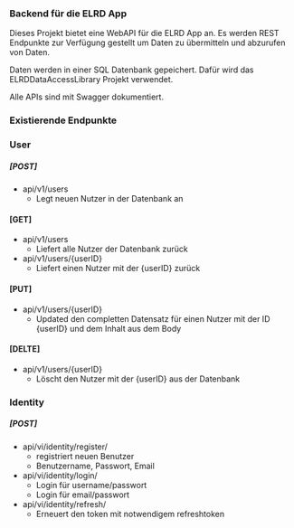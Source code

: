 ﻿### Backend für die ELRD App
Dieses Projekt bietet eine WebAPI für die ELRD App an. 
Es werden REST Endpunkte zur Verfügung gestellt um Daten zu übermitteln und abzurufen von Daten.

Daten werden in einer SQL Datenbank gepeichert. Dafür wird das ELRDDataAccessLibrary Projekt verwendet.

Alle APIs sind mit Swagger dokumentiert.

### Existierende Endpunkte

### User
##### [POST]
  - api/v1/users
    - Legt neuen Nutzer in der Datenbank an


#### [GET]  
  - api/v1/users
    - Liefert alle Nutzer der Datenbank zurück
  - api/v1/users/&#123;userID&#125;
    - Liefert einen Nutzer mit der &#123;userID&#125; zurück
    
#### [PUT]  
  - api/v1/users/&#123;userID&#125;
    - Updated den completten Datensatz für einen Nutzer mit der ID &#123;userID&#125; und dem Inhalt aus dem Body

#### [DELTE]
  - api/v1/users/&#123;userID&#125;
    - Löscht den Nutzer mit der &#123;userID&#125; aus der Datenbank


### Identity
##### [POST]
  - api/vi/identity/register/
    - registriert neuen Benutzer
    - Benutzername, Passwort, Email
  - api/vi/identity/login/
    - Login für username/passwort
    - Login für email/passwort
  - api/vi/identity/refresh/
    - Erneuert den token mit notwendigem refreshtoken